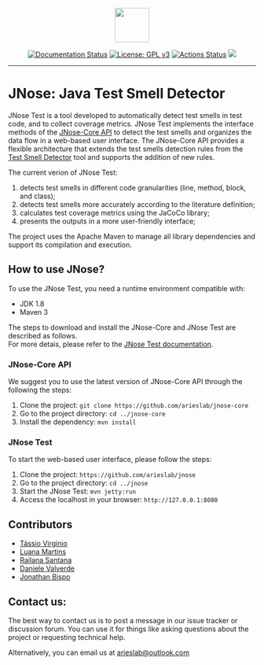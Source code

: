 <p align="center"><img src="https://github.com/tassiovirginio/jnose/blob/master/src/main/webapp/logo.png?raw=true" width="70"></p>

<div align="center">

  [![Documentation Status](https://readthedocs.org/projects/jnose/badge/?version=latest)](http://jnose.readthedocs.io/en/latest/?badge=latest)
  [![License: GPL v3](https://img.shields.io/badge/License-GPLv3-blue.svg)](https://www.gnu.org/licenses/gpl-3.0)
  [![Actions Status](https://github.com/arieslab/jnose-core/workflows/maven/badge.svg)](https://github.com/arieslab/jnose-core/actions)
  <a><img src="https://img.shields.io/badge/Powered_by-ARIES%20Lab-blueviolet.svg"/></a>
  
</div>

------------------------

# JNose: Java Test Smell Detector

JNose Test is a tool developed to automatically detect test smells in test code, and to collect coverage metrics. JNose Test implements the interface methods of the [JNose-Core API](https://github.com/arieslab/jnose-core) to detect the test smells and organizes the data flow in a web-based user interface. The JNose-Core API provides a flexible architecture that extends the test smells detection rules from the [Test Smell Detector](https://testsmells.org/index.html) tool and supports the addition of new rules.

The current verion of JNose Test:
1. detects test smells in different code granularities (line, method, block, and class);
2. detects test smells more accurately according to the literature definition;
3. calculates test coverage metrics using the JaCoCo library;
4. presents the outputs in a more user-friendly interface;

The project uses the Apache Maven to manage all library dependencies and support its compilation and execution.

## How to use JNose?

To use the JNose Test, you need a runtime environment compatible with:

 - JDK 1.8
 - Maven 3

The steps to download and install the JNose-Core and JNose Test are described as follows. <br>
For more detais, please refer to the [JNose Test documentation](https://jnose.readthedocs.io/en/latest/index.html).

### JNose-Core API

We suggest you to use the latest version of JNose-Core API through the following the steps:

1. Clone the project: ``git clone https://github.com/arieslab/jnose-core``
2. Go to the project directory: ``cd ../jnose-core``
3. Install the dependency: ``mvn install``

### JNose Test

To start the web-based user interface, please follow the steps:

1. Clone the project: ``https://github.com/arieslab/jnose``
2. Go to the project directory: ``cd ../jnose``
3. Start the JNose Test: ``mvn jetty:run``
4. Access the localhost in your browser: ``http://127.0.0.1:8080``


## Contributors
 - <a target="_blank" href="https://github.com/tassiovirginio">Tássio Virgínio</a>
 - <a target="_blank" href="https://github.com/luana-martins">Luana Martins</a>
 - <a target="_blank" href="https://github.com/Railana">Railana Santana</a>
 - <a target="_blank" href="https://github.com/danielevalverde">Daniele Valverde</a>
 - <a target="_blank" href="https://github.com/jonathanbisp">Jonathan Bispo</a>
 

## Contact us:
The best way to contact us is to post a message in our issue tracker or discussion forum. You can use it for things like asking questions about the project or requesting technical help.

Alternatively, you can email us at arieslab@outlook.com


